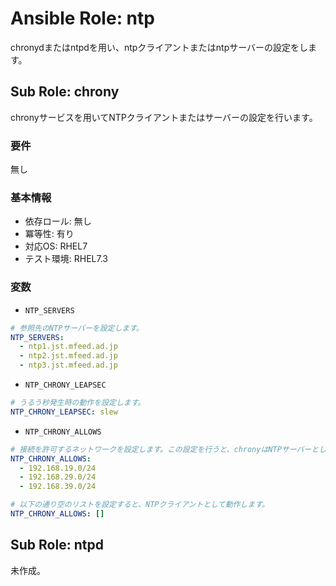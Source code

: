 # Ansible Role: ntp
chronydまたはntpdを用い、ntpクライアントまたはntpサーバーの設定をします。

## Sub Role: chrony
chronyサービスを用いてNTPクライアントまたはサーバーの設定を行います。
### 要件
無し
### 基本情報
- 依存ロール: 無し
- 冪等性: 有り
- 対応OS: RHEL7
- テスト環境: RHEL7.3
### 変数
- `NTP_SERVERS`
```yaml
# 参照先のNTPサーバーを設定します。
NTP_SERVERS:
  - ntp1.jst.mfeed.ad.jp
  - ntp2.jst.mfeed.ad.jp
  - ntp3.jst.mfeed.ad.jp
```
- `NTP_CHRONY_LEAPSEC`
```yaml
# うるう秒発生時の動作を設定します。
NTP_CHRONY_LEAPSEC: slew
```
- `NTP_CHRONY_ALLOWS`
```yaml
# 接続を許可するネットワークを設定します。この設定を行うと、chronyはNTPサーバーとして動作します。
NTP_CHRONY_ALLOWS:
  - 192.168.19.0/24
  - 192.168.29.0/24
  - 192.168.39.0/24

# 以下の通り空のリストを設定すると、NTPクライアントとして動作します。
NTP_CHRONY_ALLOWS: []
```

## Sub Role: ntpd
未作成。